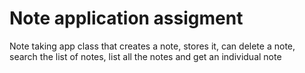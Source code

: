 # Note application assigment

Note taking app class that creates a note, stores it, can delete a note, search the list of notes, list all the notes and get an individual note
